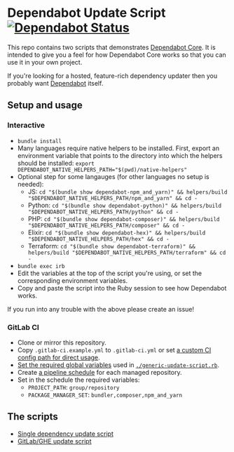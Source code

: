 # Dependabot Update Script [![Dependabot Status](https://api.dependabot.com/badges/status?host=github&identifier=131328855)](https://dependabot.com)

This repo contains two scripts that demonstrates
[Dependabot Core][dependabot-core]. It is intended to give you a feel for how
Dependabot Core works so that you can use it in your own project.

If you're looking for a hosted, feature-rich dependency updater then you
probably want [Dependabot][dependabot] itself.

## Setup and usage

### Interactive

* `bundle install`
* Many languages require native helpers to be installed. First, export an environment variable that points to the directory into which the helpers should be installed:
    `export DEPENDABOT_NATIVE_HELPERS_PATH="$(pwd)/native-helpers"`
* Optional step for some langauges (for other languages no setup is needed):
  * JS: `cd "$(bundle show dependabot-npm_and_yarn)" && helpers/build "$DEPENDABOT_NATIVE_HELPERS_PATH/npm_and_yarn" && cd -`
  * Python: `cd "$(bundle show dependabot-python)" && helpers/build "$DEPENDABOT_NATIVE_HELPERS_PATH/python" && cd -`
  * PHP: `cd "$(bundle show dependabot-composer)" && helpers/build "$DEPENDABOT_NATIVE_HELPERS_PATH/composer" && cd -`
  * Elixir: `cd "$(bundle show dependabot-hex)" && helpers/build "$DEPENDABOT_NATIVE_HELPERS_PATH/hex" && cd -`
  * Terraform: `cd "$(bundle show dependabot-terraform)" && helpers/build "$DEPENDABOT_NATIVE_HELPERS_PATH/terraform" && cd -`
* `bundle exec irb`
* Edit the variables at the top of the script you're using, or set the corresponding environment variables.
* Copy and paste the script into the Ruby session to see how Dependabot works.

If you run into any trouble with the above please create an issue!

### GitLab CI

* Clone or mirror this repository.
* Copy `.gitlab-ci.example.yml` to `.gitlab-ci.yml` or set [a custom CI config path for direct usage](https://docs.gitlab.com/ee/user/project/pipelines/settings.html#custom-ci-config-path).
* [Set the required global variables](https://docs.gitlab.com/ee/ci/variables/#variables) used in [`./generic-update-script.rb`][generic-script].
* Create [a pipeline schedule](https://docs.gitlab.com/ee/user/project/pipelines/schedules.html) for each managed repository.
* Set in the schedule the required variables:
  * `PROJECT_PATH`: `group/repository`
  * `PACKAGE_MANAGER_SET`: `bundler,composer,npm_and_yarn`

## The scripts

* [Single dependency update script][github-script]
* [GitLab/GHE update script][generic-script]

[github-script]: update-script.rb
[generic-script]: generic-update-script.rb
[dependabot-core]: https://github.com/dependabot/dependabot-core
[dependabot]: https://dependabot.com
